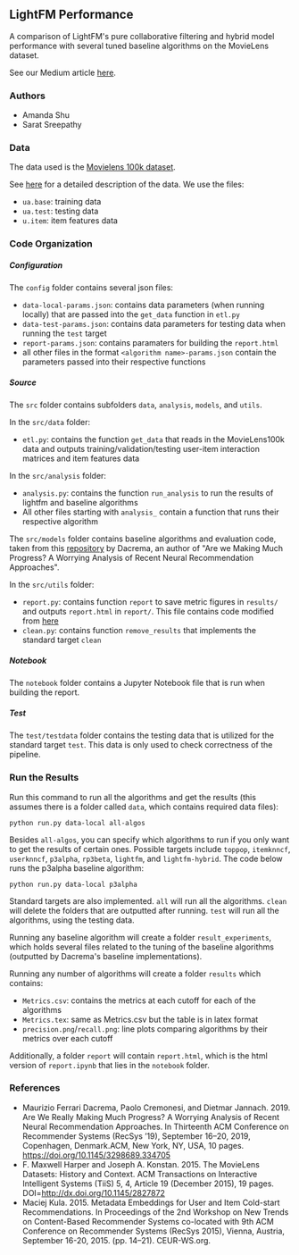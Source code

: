## LightFM Performance

A comparison of LightFM's pure collaborative filtering and hybrid model performance with several tuned baseline algorithms on the MovieLens dataset.

See our Medium article [here](https://amanda-shu.medium.com/lightfm-performance-7515e57f5cfe).

### Authors
- Amanda Shu
- Sarat Sreepathy

### Data
The data used is the [Movielens 100k dataset](https://grouplens.org/datasets/movielens/100k/).

See [here](http://files.grouplens.org/datasets/movielens/ml-100k-README.txt) for a detailed description of the data. We use the files:
- `ua.base`: training data
- `ua.test`: testing data
- `u.item`: item features data

### Code Organization

##### Configuration
The `config` folder contains several json files:
- `data-local-params.json`: contains data parameters (when running locally) that are passed into the `get_data` function in `etl.py`
- `data-test-params.json`: contains data parameters for testing data when running the `test` target
- `report-params.json`: contains paramaters for building the `report.html`
- all other files in the format `<algorithm name>-params.json` contain the parameters passed into their respective functions

##### Source
The `src` folder contains subfolders `data`, `analysis`, `models`, and `utils`.

In the `src/data` folder:
- `etl.py`: contains the function `get_data` that reads in the MovieLens100k data and outputs training/validation/testing user-item interaction matrices and item features data

In the `src/analysis` folder:
- `analysis.py`: contains the function `run_analysis` to run the results of lightfm and baseline algorithms
- All other files starting with `analysis_` contain a function that runs their respective algorithm

The `src/models` folder contains baseline algorithms and evaluation code, taken from this [repository](https://github.com/MaurizioFD/RecSys2019_DeepLearning_Evaluation) by Dacrema, an author of "Are we Making Much Progress? A Worrying Analysis of Recent Neural Recommendation Approaches".

In the `src/utils` folder:
- `report.py`: contains function `report` to save metric figures in `results/` and outputs `report.html` in `report/`. This file contains code modified from [here](https://github.com/DSC-Capstone/project-templates/blob/EDA/src/utils.py)
- `clean.py`: contains function `remove_results` that implements the standard target `clean`

##### Notebook
The `notebook` folder contains a Jupyter Notebook file that is run when building the report.

##### Test
The `test/testdata` folder contains the testing data that is utilized for the standard target `test`. This data is only used to check correctness of the pipeline.

### Run the Results

Run this command to run all the algorithms and get the results (this assumes there is a folder called `data`, which contains required data files):
```console
python run.py data-local all-algos
```

Besides `all-algos`, you can specify which algorithms to run if you only want to get the results of certain ones. Possible targets include `toppop`, `itemknncf`, `userknncf`, `p3alpha`, `rp3beta`, `lightfm`, and `lightfm-hybrid`. The code below runs the p3alpha baseline algorithm:
```console
python run.py data-local p3alpha
```

Standard targets are also implemented. `all` will run all the algorithms. `clean` will delete the folders that are outputted after running. `test` will run all the algorithms, using the testing data.

Running any baseline algorithm will create a folder `result_experiments`, which holds several files related to the tuning of the baseline algorithms (outputted by Dacrema's baseline implementations).

Running any number of algorithms will create a folder `results` which contains:
- `Metrics.csv`: contains the metrics at each cutoff for each of the algorithms
- `Metrics.tex`: same as Metrics.csv but the table is in latex format
- `precision.png`/`recall.png`: line plots comparing algorithms by their metrics over each cutoff

Additionally, a folder `report` will contain `report.html`, which is the html version of `report.ipynb` that lies in the `notebook` folder.

### References
- Maurizio Ferrari Dacrema, Paolo Cremonesi, and Dietmar Jannach. 2019.
Are We Really Making Much Progress? A Worrying Analysis of Recent Neural Recommendation Approaches. In Thirteenth ACM Conference on Recommender Systems (RecSys ’19), September 16–20, 2019, Copenhagen, Denmark.ACM, New York, NY, USA, 10 pages. https://doi.org/10.1145/3298689.334705
- F. Maxwell Harper and Joseph A. Konstan. 2015. The MovieLens Datasets:
History and Context. ACM Transactions on Interactive Intelligent
Systems (TiiS) 5, 4, Article 19 (December 2015), 19 pages.
DOI=http://dx.doi.org/10.1145/2827872
- Maciej Kula. 2015. Metadata Embeddings for User and Item Cold-start Recommendations. In Proceedings of the 2nd Workshop on New Trends on Content-Based Recommender Systems co-located with 9th ACM Conference on Recommender Systems (RecSys 2015), Vienna, Austria, September 16-20, 2015. (pp. 14–21). CEUR-WS.org.
